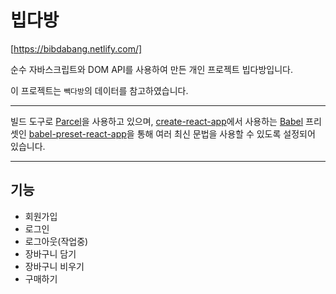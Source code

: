 # 빕다방

[https://bibdabang.netlify.com/]

순수 자바스크립트와 DOM API를 사용하여 만든 개인 프로젝트 빕다방입니다.

이 프로젝트는 `빽다방`의 데이터를 참고하였습니다.

---

빌드 도구로 [Parcel](https://parceljs.org/)을 사용하고 있으며, [create-react-app](https://github.com/facebook/create-react-app)에서 사용하는 [Babel](http://babeljs.io/) 프리셋인 [babel-preset-react-app](https://github.com/facebook/create-react-app/tree/master/packages/babel-preset-react-app)을 통해 여러 최신 문법을 사용할 수 있도록 설정되어 있습니다.

---

## 기능

- 회원가입
- 로그인
- 로그아웃(작업중)
- 장바구니 담기
- 장바구니 비우기
- 구매하기
